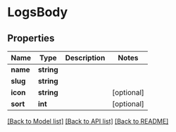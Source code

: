 # LogsBody

## Properties
Name | Type | Description | Notes
------------ | ------------- | ------------- | -------------
**name** | **string** |  | 
**slug** | **string** |  | 
**icon** | **string** |  | [optional] 
**sort** | **int** |  | [optional] 

[[Back to Model list]](../../README.md#documentation-for-models) [[Back to API list]](../../README.md#documentation-for-api-endpoints) [[Back to README]](../../README.md)

